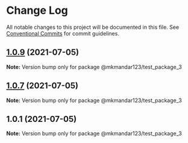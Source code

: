 # Change Log

All notable changes to this project will be documented in this file.
See [Conventional Commits](https://conventionalcommits.org) for commit guidelines.

## [1.0.9](https://github.com/mkmandar123/lernaDemo/compare/v1.0.8...v1.0.9) (2021-07-05)

**Note:** Version bump only for package @mkmandar123/test_package_3





## [1.0.7](https://github.com/mkmandar123/lernaDemo/compare/v1.0.6...v1.0.7) (2021-07-05)

**Note:** Version bump only for package @mkmandar123/test_package_3





## 1.0.1 (2021-07-05)

**Note:** Version bump only for package @mkmandar123/test_package_3
